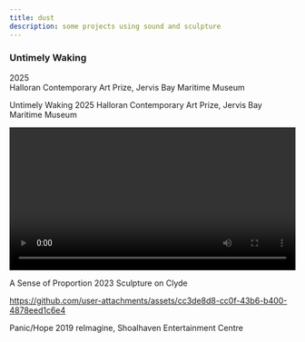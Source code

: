 ```yaml
---
title: dust
description: some projects using sound and sculpture
---
```


### Untimely Waking  
2025  
Halloran Contemporary Art Prize, Jervis Bay Maritime Museum  

<!-- <div style="padding:56.25% 0 0 0;position:relative;"><iframe src="https://player.vimeo.com/video/1061712014?title=0&amp;byline=0&amp;portrait=0&amp;badge=0&amp;autopause=0&amp;player_id=0&amp;app_id=58479" frameborder="0" allow="autoplay; fullscreen; picture-in-picture; clipboard-write; encrypted-media" style="position:absolute;top:0;left:0;width:100%;height:100%;" title="Untimely Waking, Only to Drift Off"></iframe></div><script src="https://player.vimeo.com/api/player.js"></script> -->



Untimely Waking
2025
Halloran Contemporary Art Prize, Jervis Bay Maritime Museum

<video controls width="100%">
  <source src="https://github.com/sensorium/dust/blob/309b3afa7df1fe7931b9d47cb1c4395b3fec46f2/Untimely%20Waking%20(short).mov" type="video/mov">
  Your browser does not support the video tag.
</video>

A Sense of Proportion
2023
Sculpture on Clyde

https://github.com/user-attachments/assets/cc3de8d8-cc0f-43b6-b400-4878eed1c6e4


Panic/Hope
2019
reImagine, Shoalhaven Entertainment Centre
